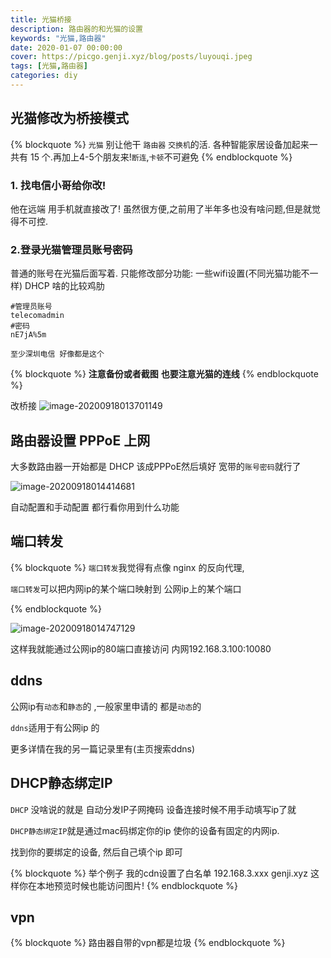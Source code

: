 ```yaml
---
title: 光猫桥接
description: 路由器的和光猫的设置
keywords: "光猫,路由器"
date: 2020-01-07 00:00:00
cover: https://picgo.genji.xyz/blog/posts/luyouqi.jpeg
tags: [光猫,路由器]
categories: diy
---
```


## 光猫修改为桥接模式

{% blockquote %}
 `光猫` 别让他干 `路由器` `交换机`的活. 
 各种智能家居设备加起来一共有 15 个.再加上4-5个朋友来!`断连`,`卡顿`不可避免
{% endblockquote %}

### 1. 找电信小哥给你改!

他在远端 用手机就直接改了!
虽然很方便,之前用了半年多也没有啥问题,但是就觉得不可控.

### 2.登录光猫管理员账号密码

普通的账号在光猫后面写着.
只能修改部分功能: 一些wifi设置(不同光猫功能不一样) DHCP 啥的比较鸡肋


```
#管理员账号 
telecomadmin
#密码
nE7jA%5m

至少深圳电信 好像都是这个
```


{% blockquote %}
**注意备份或者截图**
**也要注意光猫的连线**
{% endblockquote %}

改桥接
![image-20200918013701149](https://picgo.genji.xyz/blog/posts/image-20200918013701149.png)



## 路由器设置 PPPoE 上网

大多数路由器一开始都是 DHCP 该成PPPoE然后填好 宽带的`账号密码`就行了

![image-20200918014414681](https://picgo.genji.xyz/blog/posts/image-20200918014414681.png)

自动配置和手动配置  都行看你用到什么功能

## 端口转发

{% blockquote %}
 `端口转发`我觉得有点像 nginx 的反向代理,

`端口转发`可以把内网ip的某个端口映射到 公网ip上的某个端口

{% endblockquote %}

![image-20200918014747129](https://picgo.genji.xyz/blog/posts/image-20200918014747129.png)



这样我就能通过公网ip的80端口直接访问 内网192.168.3.100:10080

## ddns

公网ip有`动态`和`静态`的 ,一般家里申请的 都是`动态`的

`ddns`适用于有公网ip 的

更多详情在我的另一篇记录里有(主页搜索ddns)


## DHCP静态绑定IP

`DHCP` 没啥说的就是 自动分发IP子网掩码 设备连接时候不用手动填写ip了就

`DHCP静态绑定IP`就是通过mac码绑定你的ip 使你的设备有固定的内网ip.

找到你的要绑定的设备, 然后自己填个ip 即可


{% blockquote %}
举个例子 我的cdn设置了白名单 192.168.3.xxx genji.xyz
这样你在本地预览时候也能访问图片!
{% endblockquote %}



## vpn

{% blockquote %}
路由器自带的vpn都是垃圾 
{% endblockquote %}













